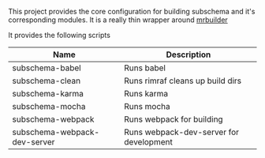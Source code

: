 This project provides the core configuration for building subschema and
it's corresponding modules.  It is a really thin wrapper around [mrbuilder](https://mr-builder.github.io)

It provides the following scripts

| Name                          | Description |
| ----------------------------- | ----------- |
| subschema-babel               | Runs babel |
| subschema-clean               | Runs rimraf cleans up build dirs |
| subschema-karma               | Runs karma |
| subschema-mocha               | Runs mocha |
| subschema-webpack             | Runs webpack for building |
| subschema-webpack-dev-server  | Runs webpack-dev-server for development |
